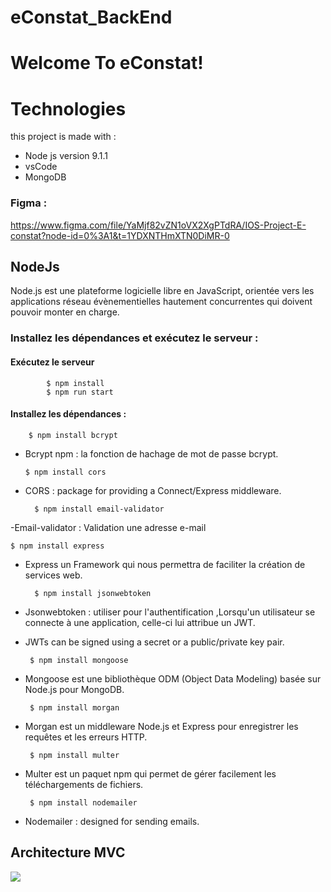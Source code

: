 # eConstat_BackEnd
# Welcome To eConstat!




# Technologies
this project is made with :
- Node js version 9.1.1
- vsCode
- MongoDB


 
### Figma : 
https://www.figma.com/file/YaMjf82vZN1oVX2XgPTdRA/IOS-Project-E-constat?node-id=0%3A1&t=1YDXNTHmXTN0DiMR-0




	
## NodeJs

Node.js est une plateforme logicielle libre en JavaScript, orientée vers les applications réseau évènementielles hautement concurrentes qui doivent pouvoir monter en charge.
  
### Installez les dépendances et exécutez le serveur :
#### Exécutez le serveur 
			$ npm install
			$ npm run start
####  Installez les dépendances :
		$ npm install bcrypt 

 - Bcrypt npm : la fonction de hachage de mot de passe bcrypt.

	   $ npm install cors

 - CORS : package for providing a Connect/Express middleware.
 
		 $ npm install email-validator
	  
 -Email-validator : Validation une adresse e-mail
				    
	$ npm install express

 - Express un Framework qui nous permettra de faciliter la création de services web.

	     $ npm install jsonwebtoken
 - Jsonwebtoken : utiliser pour l'authentification ,Lorsqu'un utilisateur se connecte à une application, celle-ci lui attribue un JWT.
 - JWTs can be signed using a secret or a public/private key pair.

		$ npm install mongoose
 - Mongoose est une bibliothèque ODM (Object Data Modeling) basée sur Node.js pour MongoDB.

		$ npm install morgan
 - Morgan est un middleware Node.js et Express pour enregistrer les requêtes et les erreurs HTTP.

		$ npm install multer

 - Multer est un paquet npm qui permet de gérer facilement les téléchargements de fichiers.

		$ npm install nodemailer

 - Nodemailer :  designed for sending emails.




## Architecture MVC

**![](https://lh3.googleusercontent.com/rMhKArrU8BID9BpT7hBBz9iFPJQXpFCunY9Vz4ScqnQrQcuQMZZwewSnnhn2xRRKcwE2iUeTLs6_W-68YBoNll3B2-pWPpBqJMn0ac6Pxyb5_XUnRRFwlSXJhy2DMTN1SZIvAu6xurtyWbz9UwPmRSkEACPiQUHKE0R0Opl89hh9JeHXG7QbiV030mIwKg)**

